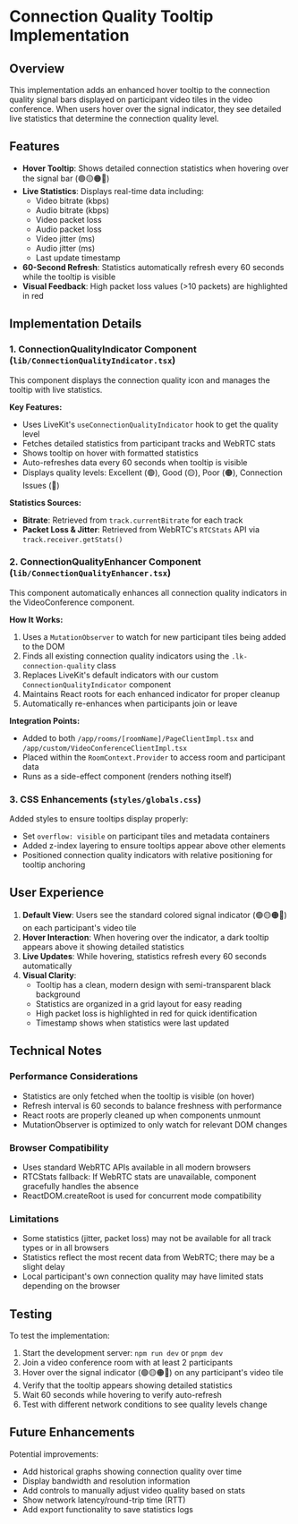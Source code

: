 # Connection Quality Tooltip Implementation

## Overview

This implementation adds an enhanced hover tooltip to the connection quality signal bars displayed on participant video tiles in the video conference. When users hover over the signal indicator, they see detailed live statistics that determine the connection quality level.

## Features

- **Hover Tooltip**: Shows detailed connection statistics when hovering over the signal bar (🟢🟡🟠🔴)
- **Live Statistics**: Displays real-time data including:
  - Video bitrate (kbps)
  - Audio bitrate (kbps)
  - Video packet loss
  - Audio packet loss
  - Video jitter (ms)
  - Audio jitter (ms)
  - Last update timestamp
- **60-Second Refresh**: Statistics automatically refresh every 60 seconds while the tooltip is visible
- **Visual Feedback**: High packet loss values (>10 packets) are highlighted in red

## Implementation Details

### 1. ConnectionQualityIndicator Component (`lib/ConnectionQualityIndicator.tsx`)

This component displays the connection quality icon and manages the tooltip with live statistics.

**Key Features:**
- Uses LiveKit's `useConnectionQualityIndicator` hook to get the quality level
- Fetches detailed statistics from participant tracks and WebRTC stats
- Shows tooltip on hover with formatted statistics
- Auto-refreshes data every 60 seconds when tooltip is visible
- Displays quality levels: Excellent (🟢), Good (🟡), Poor (🟠), Connection Issues (🔴)

**Statistics Sources:**
- **Bitrate**: Retrieved from `track.currentBitrate` for each track
- **Packet Loss & Jitter**: Retrieved from WebRTC's `RTCStats` API via `track.receiver.getStats()`

### 2. ConnectionQualityEnhancer Component (`lib/ConnectionQualityEnhancer.tsx`)

This component automatically enhances all connection quality indicators in the VideoConference component.

**How It Works:**
1. Uses a `MutationObserver` to watch for new participant tiles being added to the DOM
2. Finds all existing connection quality indicators using the `.lk-connection-quality` class
3. Replaces LiveKit's default indicators with our custom `ConnectionQualityIndicator` component
4. Maintains React roots for each enhanced indicator for proper cleanup
5. Automatically re-enhances when participants join or leave

**Integration Points:**
- Added to both `/app/rooms/[roomName]/PageClientImpl.tsx` and `/app/custom/VideoConferenceClientImpl.tsx`
- Placed within the `RoomContext.Provider` to access room and participant data
- Runs as a side-effect component (renders nothing itself)

### 3. CSS Enhancements (`styles/globals.css`)

Added styles to ensure tooltips display properly:
- Set `overflow: visible` on participant tiles and metadata containers
- Added z-index layering to ensure tooltips appear above other elements
- Positioned connection quality indicators with relative positioning for tooltip anchoring

## User Experience

1. **Default View**: Users see the standard colored signal indicator (🟢🟡🟠🔴) on each participant's video tile
2. **Hover Interaction**: When hovering over the indicator, a dark tooltip appears above it showing detailed statistics
3. **Live Updates**: While hovering, statistics refresh every 60 seconds automatically
4. **Visual Clarity**: 
   - Tooltip has a clean, modern design with semi-transparent black background
   - Statistics are organized in a grid layout for easy reading
   - High packet loss is highlighted in red for quick identification
   - Timestamp shows when statistics were last updated

## Technical Notes

### Performance Considerations
- Statistics are only fetched when the tooltip is visible (on hover)
- Refresh interval is 60 seconds to balance freshness with performance
- React roots are properly cleaned up when components unmount
- MutationObserver is optimized to only watch for relevant DOM changes

### Browser Compatibility
- Uses standard WebRTC APIs available in all modern browsers
- RTCStats fallback: If WebRTC stats are unavailable, component gracefully handles the absence
- ReactDOM.createRoot is used for concurrent mode compatibility

### Limitations
- Some statistics (jitter, packet loss) may not be available for all track types or in all browsers
- Statistics reflect the most recent data from WebRTC; there may be a slight delay
- Local participant's own connection quality may have limited stats depending on the browser

## Testing

To test the implementation:

1. Start the development server: `npm run dev` or `pnpm dev`
2. Join a video conference room with at least 2 participants
3. Hover over the signal indicator (🟢🟡🟠🔴) on any participant's video tile
4. Verify that the tooltip appears showing detailed statistics
5. Wait 60 seconds while hovering to verify auto-refresh
6. Test with different network conditions to see quality levels change

## Future Enhancements

Potential improvements:
- Add historical graphs showing connection quality over time
- Display bandwidth and resolution information
- Add controls to manually adjust video quality based on stats
- Show network latency/round-trip time (RTT)
- Add export functionality to save statistics logs


